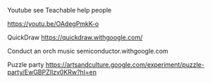 Youtube see Teachable help people

https://youtu.be/OAdegPmkK-o


QuickDraw
https://quickdraw.withgoogle.com/


Conduct an orch music
semiconductor.withgoogle.com

Puzzle party
https://artsandculture.google.com/experiment/puzzle-party/EwGBPZlIzv0KRw?hl=en
